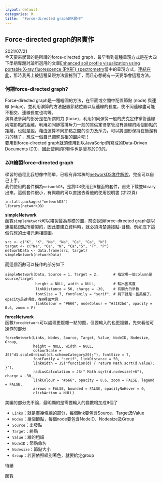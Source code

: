 ```yaml
---
layout: default
categories: R
title:  "Force-directed graph的R實作"
---
```

## Force-directed graph的R實作  
2021/07/21  
今天要來學習的是所謂的force-directed graph，最早看到這種呈現方式是在大四下學期專題討論所選用的文章<a href="https://doi.org/10.1016/j.geoderma.2019.113997" target="_blank">Enhanced soil profile visualization using portable X-ray fluorescence (PXRF) spectrometry</a>當中的呈現方式，<a href="https://idatavisualizationlab.github.io/Soil/demos.html" target="_blank">連結在此</a>，那時我馬上被這種呈現方法震撼到了，而且心想總有一天要學會這種方法。  
  
### 何謂force-directed graph?  
Force-directed graph是一種繪圖的方法，在平面或空間中配置節點 (node) 與連線 (edge)，並利用演算的方法配置節點位置以及連線的長度，使不同連線盡可能不相交、連線長度也均等。  
演算法參與的部分是在所謂的力 (force)，利用如同彈簧一般的虎克定律掌管連線兩端節點的距離，利用如同靜電排斥力一般的庫倫定律掌管沒有連線的兩個節點的距離，也就是說，藉由運算不同節點之間的引力及斥力，可以將圖形保持在簡潔有力的樣子，想成一個自己調整長相的圖片吧！  
要用到force-directed graph就須使用到以JavaScript所寫成的Data-Driven Documents (D3)，因此使用的R套件也是奠基於D3的。  
  
### 以R繪製force-directed graph  
學習的過程比我想像中簡單，已經有非常棒的<a href="https://christophergandrud.github.io/networkD3/" target="_blank">networkD3套件解說</a>，完全可以自己上手。  
我們使用的套件稱為`networkD3`，是將D3使用到R裡面的套件，首先下載並library出來。這個套件很小，有興趣的可以直接去看他的使用說明書 (才22頁)   
```
install.packages("networkD3")  
library(networkD3)  
```  
**simpleNetwork**  
函數`simpleNetwork`可以繪製最為基礎的圖，前面說過force-directed graph是以連接點跟點所繪製的，因此要建立資料時，就必須清楚連接點-目標，例如底下這個假想的土壤元素相關圖。  
```
src <- c("K", "K", "Na", "Na", "Ca", "Ca", "N")
target <- c("Na", "Ca", "N", "Ca","S", "F", "P")
networkData <- data.frame(src, target)
simpleNetwork(networkData)  
```
而這個函數可以操作的部分如下  
```
simpleNetwork(Data, Source = 1, Target = 2,       # 指定哪一個column是source/target
              height = NULL, width = NULL,        # 輸出圖高度
              linkDistance = 50, charge = -30,    # 有關力的參數
              fontSize = 7, fontFamily = "serif", # 剩下就是一些美編了，opacity是透明度，在R裡面常見
              linkColour = "#666", nodeColour = "#3182bd", opacity = 0.6, zoom = F)
```
  
**forceNetwork**  
函數`forceNetwork`可以處理更複雜一點的圖，但要輸入的也更複雜，先來看他可操作的部分
```
forceNetwork(Links, Nodes, Source, Target, Value, NodeID, Nodesize, Group,
             height = NULL, width = NULL,
             colourScale = JS("d3.scaleOrdinal(d3.schemeCategory20);"), fontSize = 7,
             fontFamily = "serif", linkDistance = 50,
             linkWidth = JS("function(d) { return Math.sqrt(d.value); }"),
             radiusCalculation = JS(" Math.sqrt(d.nodesize)+6"), charge = -30,
             linkColour = "#666", opacity = 0.6, zoom = FALSE, legend = FALSE,
             arrows = FALSE, bounded = FALSE, opacityNoHover = 0,
             clickAction = NULL)
```
美編的部分先不論，最明顯的是需要輸入的變數增加成8個了  
- `Links`：就是畫幾條線的部分，每個link要包含Source、Target及Value
- `Nodes`：幾個節點，每個node要包含NodeID、Nodesize及Group
- `Source`：出發點
- `Target`：終點
- `Value`：線的粗細
- `NodeID`：節點命名
- `Nodesize`：節點大小
- `Group`：若要依照組別著色，就要給定group



待續

函數
